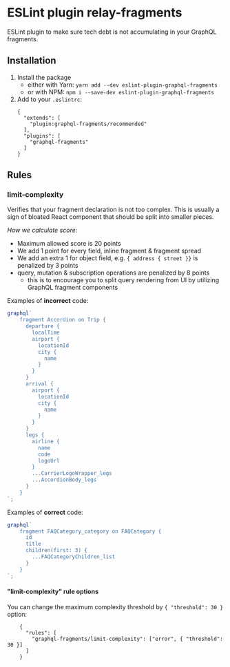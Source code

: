# ESLint plugin relay-fragments

ESLint plugin to make sure tech debt is not accumulating in your GraphQL fragments.

## Installation

1. Install the package
    - either with Yarn: `yarn add --dev eslint-plugin-graphql-fragments`
    - or with NPM: `npm i --save-dev eslint-plugin-graphql-fragments`
2. Add to your `.eslintrc`:
    ```
    {
      "extends": [
        "plugin:graphql-fragments/recommended"
      ],
      "plugins": [
        "graphql-fragments"
      ]
    }
    ```

## Rules

### limit-complexity

Verifies that your fragment declaration is not too complex. This is usually a sign of bloated React component that should be split into smaller pieces. 

*How we calculate score:*

- Maximum allowed score is 20 points
- We add 1 point for every field, inline fragment & fragment spread
- We add an extra 1 for object field, e.g. `{ address { street }}` is penalized by 3 points
- query, mutation & subscription operations are penalized by 8 points
    - this is to encourage you to split query rendering from UI by utilizing GraphQL fragment components 

Examples of **incorrect** code:

```js
graphql`
    fragment Accordion on Trip {
      departure {
        localTime
        airport {
          locationId
          city {
            name
          }
        }
      }
      arrival {
        airport {
          locationId
          city {
            name
          }
        }
      }
      legs {
        airline {
          name
          code
          logoUrl
        }
        ...CarrierLogoWrapper_legs
        ...AccordionBody_legs
      }
    }
`;
```

Examples of **correct** code:

```js
graphql`
    fragment FAQCategory_category on FAQCategory {
      id
      title
      children(first: 3) {
        ...FAQCategoryChildren_list
      }
    }
`;
```

#### "limit-complexity" rule options

You can change the maximum complexity threshold by `{ "threshold": 30 }` option:

```
    {
      "rules": [
        "graphql-fragments/limit-complexity": ["error", { "threshold": 30 }]
      ]
    }
```
